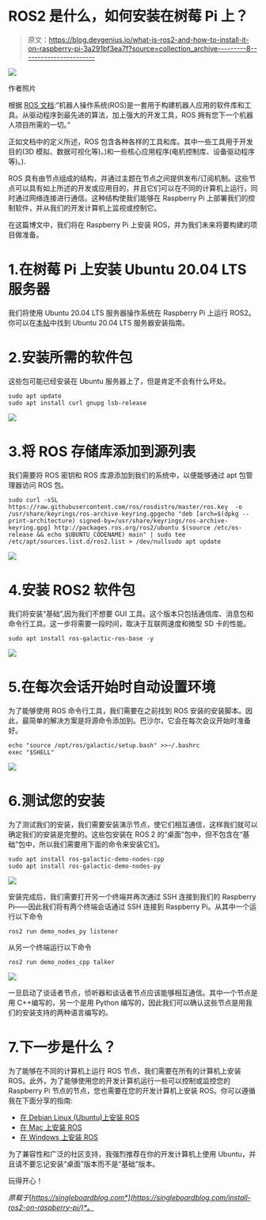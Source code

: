 # ROS2 是什么，如何安装在树莓 Pi 上？

> 原文：<https://blog.devgenius.io/what-is-ros2-and-how-to-install-it-on-raspberry-pi-3a291bf3ea7f?source=collection_archive---------8----------------------->

![](img/20c53bb6278dc12136e63e8d05af27d4.png)

作者照片

根据 [ROS 文档](https://docs.ros.org/en/galactic/index.html):“机器人操作系统(ROS)是一套用于构建机器人应用的软件库和工具。从驱动程序到最先进的算法，加上强大的开发工具，ROS 拥有您下一个机器人项目所需的一切。”

正如文档中的定义所述，ROS 包含各种各样的工具和库。其中一些工具用于开发目的(3D 模拟、数据可视化等)。)和一些核心应用程序(电机控制库、设备驱动程序等)。).

ROS 具有由节点组成的结构，并通过主题在节点之间提供发布/订阅机制。这些节点可以具有如上所述的开发或应用目的，并且它们可以在不同的计算机上运行，同时通过网络连接进行通信。这种结构使我们能够在 Raspberry Pi 上部署我们的控制软件，并从我们的开发计算机上监视或控制它。

在这篇博文中，我们将在 Raspberry Pi 上安装 ROS，并为我们未来将要构建的项目做准备。

# 1.在树莓 Pi 上安装 Ubuntu 20.04 LTS 服务器

我们将使用 Ubuntu 20.04 LTS 服务器操作系统在 Raspberry Pi 上运行 ROS2。你可以在[本帖](https://singleboardblog.com/install-ubuntu-server-on-raspberry-pi/)中找到 Ubuntu 20.04 LTS 服务器安装指南。

# 2.安装所需的软件包

这些包可能已经安装在 Ubuntu 服务器上了，但是肯定不会有什么坏处。

```
sudo apt update
sudo apt install curl gnupg lsb-release
```

![](img/cee4d9b6cb25f92bc24f471351c7a163.png)

# 3.将 ROS 存储库添加到源列表

我们需要将 ROS 密钥和 ROS 库源添加到我们的系统中，以便能够通过 apt 包管理器访问 ROS 包。

```
sudo curl -sSL https://raw.githubusercontent.com/ros/rosdistro/master/ros.key  -o /usr/share/keyrings/ros-archive-keyring.gpgecho "deb [arch=$(dpkg --print-architecture) signed-by=/usr/share/keyrings/ros-archive-keyring.gpg] http://packages.ros.org/ros2/ubuntu $(source /etc/os-release && echo $UBUNTU_CODENAME) main" | sudo tee /etc/apt/sources.list.d/ros2.list > /dev/nullsudo apt update
```

![](img/7b6ae8ff37b3ae85ea66fd799fcb3d90.png)

# 4.安装 ROS2 软件包

我们将安装“基础”,因为我们不想要 GUI 工具。这个版本只包括通信库、消息包和命令行工具。这一步将需要一段时间，取决于互联网速度和微型 SD 卡的性能。

```
sudo apt install ros-galactic-ros-base -y
```

![](img/846bd11200c99772cd6ea981d74f96ba.png)

# 5.在每次会话开始时自动设置环境

为了能够使用 ROS 命令行工具，我们需要在之前找到 ROS 安装的安装脚本。因此，最简单的解决方案是将源命令添加到。巴沙尔，它会在每次会议开始时准备好。

```
echo "source /opt/ros/galactic/setup.bash" >>~/.bashrc
exec "$SHELL"
```

![](img/aac3f592b55769805a86f73526377e43.png)

# 6.测试您的安装

为了测试我们的安装，我们需要安装演示节点，使它们相互通信，这样我们就可以确定我们的安装是完整的。这些包安装在 ROS 2 的“桌面”包中，但不包含在“基础”包中，所以我们需要用下面的命令来安装它们。

```
sudo apt install ros-galactic-demo-nodes-cpp
sudo apt install ros-galactic-demo-nodes-py
```

![](img/fa4b7cc788871c730fed451349539c95.png)

安装完成后，我们需要打开另一个终端并再次通过 SSH 连接到我们的 Raspberry Pi——因此我们将有两个终端会话通过 SSH 连接到 Raspberry Pi。从其中一个运行以下命令

```
ros2 run demo_nodes_py listener
```

从另一个终端运行以下命令

```
ros2 run demo_nodes_cpp talker
```

![](img/932d6491a10ee4c63442725d8783a0fc.png)

一旦启动了谈话者节点，侦听器和谈话者节点应该能够相互通信。其中一个节点是用 C++编写的，另一个是用 Python 编写的，因此我们可以确认这些节点是用我们的安装支持的两种语言编写的。

# 7.下一步是什么？

为了能够在不同的计算机上运行 ROS 节点，我们需要在所有的计算机上安装 ROS。此外，为了能够使用您的开发计算机运行一些可以控制或监控您的 Raspberry Pi 节点的节点，您也需要在您的开发计算机上安装 ROS。你可以遵循我在下面分享的指南:

*   [在 Debian Linux (Ubuntu)上安装 ROS](https://docs.ros.org/en/galactic/Installation/Ubuntu-Install-Debians.html)
*   [在 Mac 上安装 ROS](https://docs.ros.org/en/galactic/Installation/macOS-Development-Setup.html)
*   [在 Windows 上安装 ROS](https://docs.ros.org/en/galactic/Installation/Windows-Install-Binary.html)

为了兼容性和广泛的社区支持，我强烈推荐在你的开发计算机上使用 Ubuntu，并且请不要忘记安装“桌面”版本而不是“基础”版本。

玩得开心！

*原载于*[*https://singleboardblog.com*](https://singleboardblog.com/install-ros2-on-raspberry-pi/)*。*